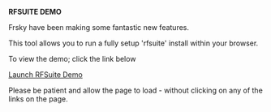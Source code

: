 **RFSUITE DEMO**

Frsky have been making some fantastic new features.

This tool allows you to run a fully setup 'rfsuite' install within your browser.

To view the demo; click the link below

[Launch RFSuite Demo](https://ethos.studio1247.com/nightly16/X20PRO_FCC?backup=https:%2F%2Fgithub.com%2Frotorflight%2Frotorflight-lua-ethos-suite%2Fraw%2Frefs%2Fheads%2Fmaster%2Fdemo%2FETHOS_20250319-1830.zip&reset=all)

Please be patient and allow the page to load - without clicking on any of the links on the page.